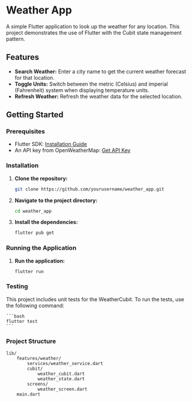 
# Weather App

A simple Flutter application to look up the weather for any location. This project demonstrates the use of Flutter with the Cubit state management pattern.

## Features

- **Search Weather:** Enter a city name to get the current weather forecast for that location.
- **Toggle Units:** Switch between the metric (Celsius) and imperial (Fahrenheit) system when displaying temperature units.
- **Refresh Weather:** Refresh the weather data for the selected location.

## Getting Started

### Prerequisites

- Flutter SDK: [Installation Guide](https://flutter.dev/docs/get-started/install)
- An API key from OpenWeatherMap: [Get API Key](https://openweathermap.org/api)

### Installation

1. **Clone the repository:**
    ```bash
    git clone https://github.com/yourusername/weather_app.git
    ```
2. **Navigate to the project directory:**
    ```bash
    cd weather_app
    ```
3. **Install the dependencies:**
    ```bash
    flutter pub get
    ```

### Running the Application

1. **Run the application:**
    ```bash
    flutter run
    ```

### Testing

This project includes unit tests for the WeatherCubit. To run the tests, use the following command:

    ```bash
    flutter test
    ```

### Project Structure

    lib/
        features/weather/
            services/weather_service.dart
            cubit/
                weather_cubit.dart
                weather_state.dart
            screens/
                weather_screen.dart
        main.dart
